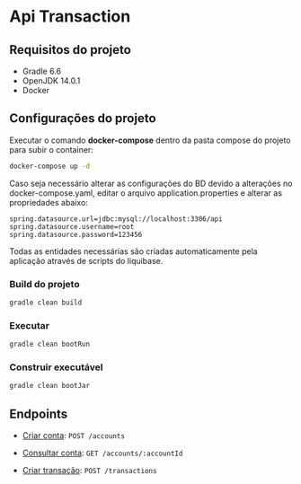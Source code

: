 # Api Transaction


## Requisitos do projeto

- Gradle 6.6
- OpenJDK 14.0.1
- Docker

## Configurações do projeto

Executar o comando **docker-compose** dentro da pasta compose do projeto para subir o container:

```bash
docker-compose up -d
```


Caso seja necessário alterar as configurações do BD devido a alterações no docker-compose.yaml, editar o arquivo application.properties e alterar as propriedades abaixo:

```
spring.datasource.url=jdbc:mysql://localhost:3306/api
spring.datasource.username=root
spring.datasource.password=123456
```

Todas as entidades necessárias são criadas automaticamente pela aplicação através de scripts do liquibase.

### Build do projeto

```bash
gradle clean build
```

### Executar

```bash
gradle clean bootRun
```

### Construir executável

```bash
gradle clean bootJar
```



## Endpoints

- [Criar conta](documentation/post-account.md):  `POST /accounts`

- [Consultar conta](documentation/get-account.md):  `GET /accounts/:accountId`

- [Criar transação](documentation/post-transactions.md):  `POST /transactions`

  

